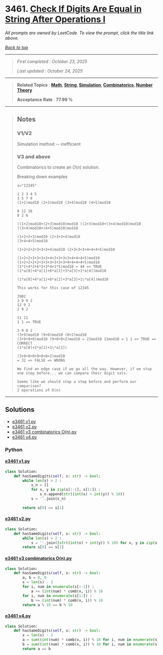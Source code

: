 # 3461. [Check If Digits Are Equal in String After Operations I](<https://leetcode.com/problems/check-if-digits-are-equal-in-string-after-operations-i>)

*All prompts are owned by LeetCode. To view the prompt, click the title link above.*

*[Back to top](<../README.md>)*

------

> *First completed : October 23, 2025*
>
> *Last updated : October 24, 2025*

------

> **Related Topics** : **[Math](<by_topic/Math.md>), [String](<by_topic/String.md>), [Simulation](<by_topic/Simulation.md>), [Combinatorics](<by_topic/Combinatorics.md>), [Number Theory](<by_topic/Number Theory.md>)**
>
> **Acceptance Rate** : **77.99 %**

------

> ## Notes
> 
> ### V1/V2
> 
> Simulation method -- inefficient
> 
> ### V3 and above
> 
> Combinatorics to create an $O(n)$ solution.
> 
> Breaking down examples
> 
> ```
> s="12345"
> 
> 1 2 3 4 5
> 3 5 7 9
> (1+2)mod10 (2+3)mod10 (3+4)mod10 (4+5)mod10
> 
> 8 12 16
> 8 2 6
> 
> ((1+2)mod10+(2+3)mod10)mod10 ((2+3)mod10+(3+4)mod10)mod10
> ((3+4)mod10+(4+5)mod10)mod10
> 
> (1+2+2+3)mod10 (2+3+3+4)mod10
> (3+4+4+5)mod10
> 
> (1+2+2+2+3+3+3+4)mod10 (2+3+3+3+4+4+4+5)mod10
> 
> (1+2+2+2+3+3+3+4+2+3+3+3+4+4+4+5)mod10
> (1+2+2+2+2+3+3+3+3+3+3+4+4+4+4+5)mod10
> (1*1+4*2+6*3+3*4+1*5)mod10 = 44 => TRUE
> (1*a[0]+4*a[1]+6*a[2]+3*a[3]+1*a[4])mod10
> 
> (1*a[0]+4*a[1]+6*a[2]+3*a[3]+1\*a[4])mod10
> 
> This works for this case of 12345
> 
> 3902
> 3 9 0 2
> 12 9 2
> 2 9 2
> 
> 11 11
> 1 1 => TRUE
> 
> 3 9 0 2
> (3+9)mod10 (9+0)mod10 (0+2)mod10
> (3+9+9+0)mod10 (9+0+0+2)mod10 = 21mod10 11mod10 = 1 1 => TRUE => CORRECT
> (1*a[0]+2*a[1]+1\*a[2])
> 
> (3+9+9+0+9+0+0+2)mod10
> = 32 => FALSE => WRONG
> 
> We find an edge case if we go all the way. However, if we stop one step before... we can compare their digit vals.
> 
> Seems like we should stop a step before and perform our comparison?
> 2 operations of O(n)
> ```
> 

------

## Solutions

- [e3461 v1.py](<../my-submissions/e3461 v1.py>)
- [e3461 v2.py](<../my-submissions/e3461 v2.py>)
- [e3461 v3 combinatorics O(n).py](<../my-submissions/e3461 v3 combinatorics O(n).py>)
- [e3461 v4.py](<../my-submissions/e3461 v4.py>)
### Python
#### [e3461 v1.py](<../my-submissions/e3461 v1.py>)
```Python
class Solution:
    def hasSameDigits(self, s: str) -> bool:
        while len(s) > 2 :
            s_n = []
            for x, y in zip(s[:-1], s[1:]) :
                s_n.append(str((int(x) + int(y)) % 10))
            s = ''.join(s_n)
        
        return s[0] == s[1]
```

#### [e3461 v2.py](<../my-submissions/e3461 v2.py>)
```Python
class Solution:
    def hasSameDigits(self, s: str) -> bool:
        while len(s) > 2 :
            s = ''.join([str((int(x) + int(y)) % 10) for x, y in zip(s[:-1], s[1:])])
        return s[0] == s[1]
```

#### [e3461 v3 combinatorics O(n).py](<../my-submissions/e3461 v3 combinatorics O(n).py>)
```Python
class Solution:
    def hasSameDigits(self, s: str) -> bool:
        a, b = 0, 0
        x = len(s) - 2
        for i, num in enumerate(s[:-1]) :
            a += (int(num) * comb(x, i)) % 10
        for i, num in enumerate(s[1:]) :
            b += (int(num) * comb(x, i)) % 10
        return a % 10 == b % 10
```

#### [e3461 v4.py](<../my-submissions/e3461 v4.py>)
```Python
class Solution:
    def hasSameDigits(self, s: str) -> bool:
        x = len(s) - 2
        a = sum((int(num) * comb(x, i)) % 10 for i, num in enumerate(s[:-1])) % 10
        b = sum((int(num) * comb(x, i)) % 10 for i, num in enumerate(s[1:])) % 10
        return a == b
```

